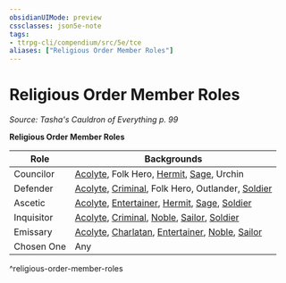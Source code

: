 ```yaml
---
obsidianUIMode: preview
cssclasses: json5e-note
tags:
- ttrpg-cli/compendium/src/5e/tce
aliases: ["Religious Order Member Roles"]
---
```

# Religious Order Member Roles
*Source: Tasha's Cauldron of Everything p. 99* 

**Religious Order Member Roles**

| Role | Backgrounds |
|------|-------------|
| Councilor | [Acolyte](3-Compendium/backgrounds/acolyte-xphb.md), Folk Hero, [Hermit](3-Compendium/backgrounds/hermit-xphb.md), [Sage](3-Compendium/backgrounds/sage-xphb.md), Urchin |
| Defender | [Acolyte](3-Compendium/backgrounds/acolyte-xphb.md), [Criminal](3-Compendium/backgrounds/criminal-xphb.md), Folk Hero, Outlander, [Soldier](3-Compendium/backgrounds/soldier-xphb.md) |
| Ascetic | [Acolyte](3-Compendium/backgrounds/acolyte-xphb.md), [Entertainer](3-Compendium/backgrounds/entertainer-xphb.md), [Hermit](3-Compendium/backgrounds/hermit-xphb.md), [Sage](3-Compendium/backgrounds/sage-xphb.md), [Soldier](3-Compendium/backgrounds/soldier-xphb.md) |
| Inquisitor | [Acolyte](3-Compendium/backgrounds/acolyte-xphb.md), [Criminal](3-Compendium/backgrounds/criminal-xphb.md), [Noble](3-Compendium/backgrounds/noble-xphb.md), [Sailor](3-Compendium/backgrounds/sailor-xphb.md), [Soldier](3-Compendium/backgrounds/soldier-xphb.md) |
| Emissary | [Acolyte](3-Compendium/backgrounds/acolyte-xphb.md), [Charlatan](3-Compendium/backgrounds/charlatan-xphb.md), [Entertainer](3-Compendium/backgrounds/entertainer-xphb.md), [Noble](3-Compendium/backgrounds/noble-xphb.md), [Sailor](3-Compendium/backgrounds/sailor-xphb.md) |
| Chosen One | Any |
^religious-order-member-roles